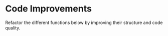 # Code Improvements

Refactor the different functions below by improving their structure and code quality.